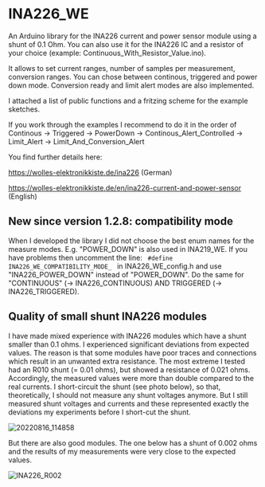 # INA226_WE
An Arduino library for the INA226 current and power sensor module using a shunt of 0.1 Ohm. You can also use it for the INA226 IC and a resistor of your choice (example: Continuous_With_Resistor_Value.ino).

It allows to set current ranges, number of samples per measurement, conversion ranges. You can chose between continous, triggered and power down mode. Conversion ready and limit alert modes are also implemented. 

I attached a list of public functions and a fritzing scheme for the example sketches.

If you work through the examples I recommend to do it in the order of Continous -> Triggered -> PowerDown -> Continous_Alert_Controlled -> Limit_Alert -> Limit_And_Conversion_Alert 

You find further details here:

https://wolles-elektronikkiste.de/ina226  (German)

https://wolles-elektronikkiste.de/en/ina226-current-and-power-sensor  (English)

<h2>New since version 1.2.8: compatibility mode</h2>
<p>When I developed the library I did not choose the best enum names for the measure modes. E.g. "POWER_DOWN" is also used in INA219_WE. If you have problems then uncomment the line:
<code> #define INA226_WE_COMPATIBILITY_MODE_ </code>
in INA226_WE_config.h and use "INA226_POWER_DOWN" instead of "POWER_DOWN". Do the same for "CONTINUOUS" (-> INA226_CONTINUOUS) AND TRIGGERED (-> INA226_TRIGGERED).
</p>

<h2>Quality of small shunt INA226 modules</h2>
<p>I have made mixed experience with INA226 modules which have a shunt smaller than 0.1 ohms. I experienced significant deviations from expected values. The reason is that some modules have poor traces and connections which result in an unwanted extra resistance. The most extreme I tested had an R010 shunt (= 0.01 ohms), but showed a resistance of 0.021 ohms. Accordingly, the measured values were more than double compared to the real currents. I short-circuit the shunt (see photo below), so that, theoretically, I should not measure any shunt voltages anymore. But I still measured shunt voltages and currents and these represented exactly the deviations my experiments before I short-cut the shunt.</p>

![20220816_114858](https://user-images.githubusercontent.com/41305162/184959284-186a5e20-1ff5-4c46-a6d9-7c0c68575f14.jpg)


<p>But there are also good modules. The one below has a shunt of 0.002 ohms and the results of my measurements were very close to the expected values.</p>

![INA226_R002](https://user-images.githubusercontent.com/41305162/184960401-85d419fa-e6c0-47f7-8dfe-79863ef0cc8b.png)


